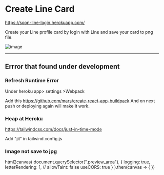 # Create Line Card
https://soon-line-login.herokuapp.com/

Create your Line profile card by login with Line and save your card to png file.

![image](https://user-images.githubusercontent.com/57614928/138137069-d30bf5b0-eaad-43e3-8926-d38293be31a6.png)







---------------------------------------------
## Errror that found under development


### Refresh Runtime Error

Under heroku app> settings >Webpack

Add this https://github.com/mars/create-react-app-buildpack
And on next push or deploying again will make it work.

### Heap at Heroku

https://tailwindcss.com/docs/just-in-time-mode

Add "jit" in tailwind.config.js

### Image not save to jpg

html2canvas( document.querySelector(".preview_area"), { logging: true, letterRendering: 1, // allowTaint: false useCORS: true } ).then(canvas => { })
